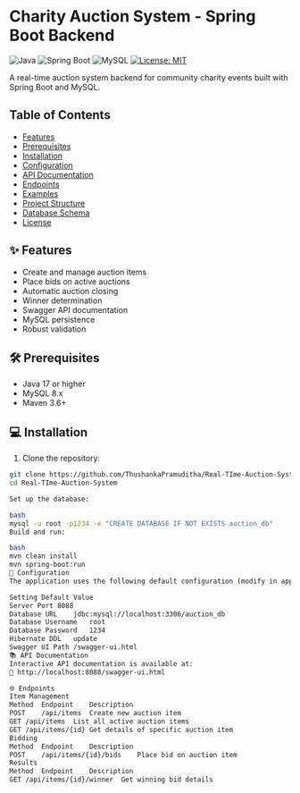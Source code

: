 # Charity Auction System - Spring Boot Backend

![Java](https://img.shields.io/badge/Java-17-blue)
![Spring Boot](https://img.shields.io/badge/Spring%20Boot-3.x-green)
![MySQL](https://img.shields.io/badge/MySQL-8.x-orange)
[![License: MIT](https://img.shields.io/badge/License-MIT-yellow.svg)](https://opensource.org/licenses/MIT)

A real-time auction system backend for community charity events built with Spring Boot and MySQL.

## Table of Contents
- [Features](#-features)
- [Prerequisites](#-prerequisites)
- [Installation](#-installation)
- [Configuration](#-configuration)
- [API Documentation](#-api-documentation)
- [Endpoints](#-endpoints)
- [Examples](#-examples)
- [Project Structure](#-project-structure)
- [Database Schema](#-database-schema)
- [License](#-license)

## ✨ Features
- Create and manage auction items
- Place bids on active auctions
- Automatic auction closing
- Winner determination
- Swagger API documentation
- MySQL persistence
- Robust validation

## 🛠 Prerequisites
- Java 17 or higher
- MySQL 8.x
- Maven 3.6+

## 💻 Installation

1. Clone the repository:
```bash
git clone https://github.com/ThushankaPramuditha/Real-TIme-Auction-System.git
cd Real-TIme-Auction-System

Set up the database:

bash
mysql -u root -p1234 -e "CREATE DATABASE IF NOT EXISTS auction_db"
Build and run:

bash
mvn clean install
mvn spring-boot:run
🔧 Configuration
The application uses the following default configuration (modify in application.yml):

Setting	Default Value
Server Port	8088
Database URL	jdbc:mysql://localhost:3306/auction_db
Database Username	root
Database Password	1234
Hibernate DDL	update
Swagger UI Path	/swagger-ui.html
📚 API Documentation
Interactive API documentation is available at:
🔗 http://localhost:8088/swagger-ui.html

🌐 Endpoints
Item Management
Method	Endpoint	Description
POST	/api/items	Create new auction item
GET	/api/items	List all active auction items
GET	/api/items/{id}	Get details of specific auction item
Bidding
Method	Endpoint	Description
POST	/api/items/{id}/bids	Place bid on auction item
Results
Method	Endpoint	Description
GET	/api/items/{id}/winner	Get winning bid details
